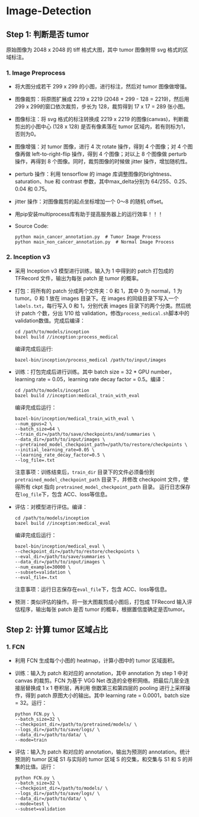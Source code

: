 # Image-Detection

## Step 1: 判断是否 tumor

原始图像为 2048 x 2048 的 tiff 格式大图，其中 tumor 图像附带 svg 格式的区域标注。

### 1. Image Preprocess

* 将大图分成若干 299 x 299 的小图，进行标注，然后对 tumor 图像做增强。
* 图像裁剪：将原图扩展成 2219 x 2219 (2048 + 299 - 128 = 2219)，然后用 299 x 299的窗口依次裁剪，步长为 128，裁剪得到 17 x 17 = 289 张小图。
* 图像标注：将 svg 格式的标注转换成 2219 x 2219 的图像(canvas)，判断裁剪出的小图中心 (128 x 128) 是否有像素落在 tumor 区域内，若有则标为1，否则为0。
* 图像增强：对 tumor 图像，进行 4 次 rotate 操作，得到 4 个图像；对 4 个图像再做 left-to-right-flip 操作，得到 4 个图像；对以上 8 个图像做 perturb 操作，再得到 8 个图像。同时，裁剪图像的时候做 jitter 操作，增加随机性。
* perturb 操作：利用 tensorflow 的 image 库调整图像的brightness、saturation、hue 和 contrast 参数，其中max_delta分别为 64/255、0.25、0.04 和 0.75。
* jitter 操作：对图像裁剪的起点坐标增加一个 0～8 的随机 offset。
* 用pip安装multiprocess库有助于提高服务器上的运行效率！！！
* Source Code:

    ```shell
    python main_cancer_annotation.py  # Tumor Image Process
    python main_non_cancer_annotation.py  # Normal Image Process
    ```

### 2. Inception v3

* 采用 Inception v3 模型进行训练，输入为 1 中得到的 patch 打包成的 TFRecord 文件，输出为每张 patch 是 tumor 的概率。
* 打包：将所有的 patch 分成两个文件夹：0 和 1，其中 0 为 normal，1 为 tumor。0 和 1 放在 images 目录下。在 images 的同级目录下写入一个`labels.txt`，每行写入 0 和 1，分别代表 images 目录下的两个分类。然后统计 patch 个数，分出 1/10 给 validation，修改`process_medical.sh`脚本中的validation数值。完成后编译：

    ```shell
    cd /path/to/models/inception
    bazel build //inception:process_medical
    ```
    编译完成后运行:
    ```shell
    bazel-bin/inception/process_medical /path/to/input/images
    ```
* 训练：打包完成后进行训练。其中 batch size = 32 * GPU number，learning rate = 0.05，learning rate decay factor = 0.5。编译：

    ```shell
    cd /path/to/models/inception
    bazel build //inception:medical_train_with_eval
    ```
    编译完成后运行：

    ```shell
    bazel-bin/inception/medical_train_with_eval \
    --num_gpus=2 \
    --batch_size=64 \
    --train_dir=/path/to/save/checkpoints/and/summaries \
    --data_dir=/path/to/input/images \
    --pretrained_model_checkpoint_path=/path/to/restore/checkpoints \
    --initial_learning_rate=0.05 \
    --learning_rate_decay_factor=0.5 \
    --log_file=.txt
    ```
    注意事项：训练结束后，`train_dir` 目录下的文件必须备份到 `pretrained_model_checkpoint_path` 目录下，并修改 checkpoint 文件，使得所有 ckpt 指向 `pretrained_model_checkpoint_path` 目录。
    运行日志保存在`log_file`下，包含 ACC、loss等信息。
* 评估：对模型进行评估。编译：

    ```shell
    cd /path/to/models/inception
    bazel build //inception:medical_eval
    ```
    编译完成后运行：

    ```shell
    bazel-bin/inception/medical_eval \
    --checkpoint_dir=/path/to/restore/checkpoints \
    --eval_dir=/path/to/save/summaries \
    --data_dir=/path/to/input/images \
    --num_example=30000 \
    --subset=validation \
    --eval_file=.txt
    ```
    注意事项：运行日志保存在`eval_file`下，包含 ACC、loss等信息。
* 预测：类似评估的操作。将一张大图裁剪成小图后，打包成 TFRecord 输入评估程序，输出每张 patch 是否 tumor 的概率，根据置信度确定是否tumor。


## Step 2: 计算 tumor 区域占比

### 1. FCN

* 利用 FCN 生成每个小图的 heatmap，计算小图中的 tumor 区域面积。
* 训练：输入为 patch 和对应的 annotation，其中 annotation 为 step 1 中对 canvas 的裁剪。FCN 为基于 VGG Net 改造的全卷积网络。把最后几层全连接层替换成 1 x 1 卷积层，再利用 倒数第三和第四层的 pooling 进行上采样操作，得到 patch 原图大小的输出。其中 learning rate = 0.0001，batch size = 32。运行：

    ```shell
    python FCN.py \
    --batch_size=32 \
    --checkpoint_dir=/path/to/pretrained/models/ \
    --logs_dir=/path/to/save/logs/ \
    --data_dir=/path/to/data/ \
    --mode=train
    ```
* 评估：输入为 patch 和对应的 annotation，输出为预测的 annotation。统计预测的 tumor 区域 S1 与实际的 tumor 区域 S 的交集，和交集与 S1 和 S 的并集的比值。运行：

    ```shell
    python FCN.py \
    --batch_size=32 \
    --checkpoint_dir=/path/to/models/ \
    --logs_dir=/path/to/save/logs/ \
    --data_dir=/path/to/data/ \
    --mode=test \
    --subset=validation
    ```
    
